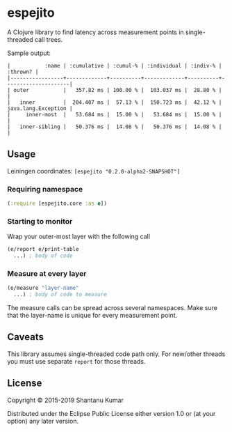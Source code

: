# espejito

A Clojure library to find latency across measurement points in single-threaded call trees.

Sample output:

```
|           :name | :cumulative | :cumul-% | :individual | :indiv-% |            :thrown? |
|-----------------+-------------+----------+-------------+----------+---------------------|
| outer           |   357.82 ms | 100.00 % |  103.037 ms |  28.80 % |                     |
|   inner         |  204.407 ms |  57.13 % |  150.723 ms |  42.12 % | java.lang.Exception |
|     inner-most  |   53.684 ms |  15.00 % |   53.684 ms |  15.00 % |                     |
|   inner-sibling |   50.376 ms |  14.08 % |   50.376 ms |  14.08 % |                     |
```

## Usage

Leiningen coordinates: `[espejito "0.2.0-alpha2-SNAPSHOT"]`

### Requiring namespace
```clojure
(:require [espejito.core :as e])
```

### Starting to monitor

Wrap your outer-most layer with the following call

```clojure
(e/report e/print-table
  ...) ; body of code
```

### Measure at every layer

```clojure
(e/measure "layer-name"
  ...) ; body of code to measure
```

The measure calls can be spread across several namespaces. Make sure that the layer-name is unique for every
measurement point.

## Caveats

This library assumes single-threaded code path only. For new/other threads you must use separate `report` for those
threads.

## License

Copyright © 2015-2019 Shantanu Kumar

Distributed under the Eclipse Public License either version 1.0 or (at
your option) any later version.
